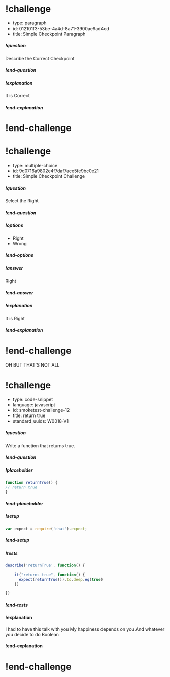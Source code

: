 # !challenge

* type: paragraph
* id: 012101f3-53be-4a4d-8a71-3900ae9ad4cd
* title: Simple Checkpoint Paragraph

##### !question
Describe the Correct Checkpoint
##### !end-question

##### !explanation
It is Correct
##### !end-explanation

# !end-challenge

# !challenge

* type: multiple-choice
* id: 9d0716a9802e4f7daf7ace5fe9bc0e21
* title: Simple Checkpoint Challenge

##### !question
Select the Right
##### !end-question

##### !options
- Right
- Wrong
##### !end-options

##### !answer
Right
##### !end-answer

##### !explanation
It is Right
##### !end-explanation

# !end-challenge

OH BUT THAT'S NOT ALL

# !challenge

* type: code-snippet
* language: javascript
* id: smoketest-challenge-12
* title: return true
* standard_uuids: W0018-V1

##### !question

Write a function that returns true.

##### !end-question

##### !placeholder

```js
function returnTrue() {
// return true
}
```

##### !end-placeholder

##### !setup
```js
var expect = require('chai').expect;
```
##### !end-setup

##### !tests

```js
describe('returnTrue', function() {

    it("returns true", function() {
      expect(returnTrue()).to.deep.eq(true)
    })

})
```
##### !end-tests

#### !explanation

I had to have this talk with you
My happiness depends on you
And whatever you decide to do
Boolean

#### !end-explanation

# !end-challenge

